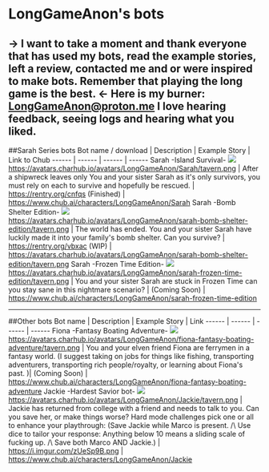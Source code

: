 # LongGameAnon's bots

-> I want to take a moment and thank everyone that has used my bots, read the example stories, left a review, contacted me and or were inspired to make bots. 
Remember that playing the long game is the best. <-
Here is my burner: LongGameAnon@proton.me
I love hearing feedback, seeing logs and hearing what you liked.
-----------------
##Sarah Series bots
Bot name / download | Description | Example Story | Link to Chub
------ | ------ | ------ | ------
Sarah -Island Survival- ![](https://i.imgur.com/TC2YBfe.jpeg) https://avatars.charhub.io/avatars/LongGameAnon/Sarah/tavern.png | After a shipwreck leaves only You and your sister Sarah as it's only survivors, you must rely on each to survive and hopefully be rescued. | https://rentry.org/cnfqs  (Finished) | https://www.chub.ai/characters/LongGameAnon/Sarah
Sarah -Bomb Shelter Edition-  ![](https://i.imgur.com/xNExRPB.jpg)  https://avatars.charhub.io/avatars/LongGameAnon/sarah-bomb-shelter-edition/tavern.png | The world has ended. You and your sister Sarah have luckily made it into your family's bomb shelter. Can you survive? | https://rentry.org/vbxac (WIP) | https://avatars.charhub.io/avatars/LongGameAnon/sarah-bomb-shelter-edition/tavern.png
Sarah -Frozen Time Edition- ![](https://i.imgur.com/hk0IiUa.jpg) https://avatars.charhub.io/avatars/LongGameAnon/sarah-frozen-time-edition/tavern.png | You and your sister Sarah are stuck in Frozen Time can you stay sane in this nightmare scenario? | (Coming Soon) | https://www.chub.ai/characters/LongGameAnon/sarah-frozen-time-edition

-----------------
##Other bots
Bot name | Description | Example Story | Link
------ | ------ | ------ | ------
Fiona -Fantasy Boating Adventure- ![](https://i.imgur.com/zAszwE5.jpg) https://avatars.charhub.io/avatars/LongGameAnon/fiona-fantasy-boating-adventure/tavern.png | You and your elven friend Fiona are ferrymen in a fantasy world. (I suggest taking on jobs for things like fishing, transporting adventurers, transporting rich people/royalty, or learning about Fiona's past. )| (Coming Soon) | https://www.chub.ai/characters/LongGameAnon/fiona-fantasy-boating-adventure
Jackie -Hardest Savior bot- ![](https://i.imgur.com/FLfSUmZ.jpg) https://avatars.charhub.io/avatars/LongGameAnon/Jackie/tavern.png | Jackie has returned from college with a friend and needs to talk to you. Can you save her, or make things worse? Hard mode challenges pick one or all to enhance your playthrough: (Save Jackie while Marco is present. /\ Use dice to tailor your response: Anything below 10 means a sliding scale of fucking up. /\ Save both Marco AND Jackie.) | https://i.imgur.com/zUeSp9B.png | https://www.chub.ai/characters/LongGameAnon/Jackie